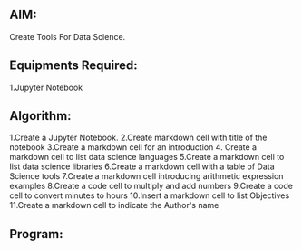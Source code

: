 ## AIM:
 Create Tools For Data Science.
 ## Equipments Required:
 1.Jupyter Notebook
 ## Algorithm:
 1.Create a Jupyter Notebook.
 2.Create markdown cell with title of the notebook
 3.Create a markdown cell for an introduction
 4. Create a markdown cell to list data science languages
 5.Create a markdown cell to list data science libraries
 6.Create a markdown cell with a table of Data Science tools
 7.Create a markdown cell introducing arithmetic expression examples
 8.Create a code cell to multiply and add numbers
 9.Create a code cell to convert minutes to hours
 10.Insert a markdown cell to list Objectives
 11.Create a markdown cell to indicate the Author's name
## Program:
